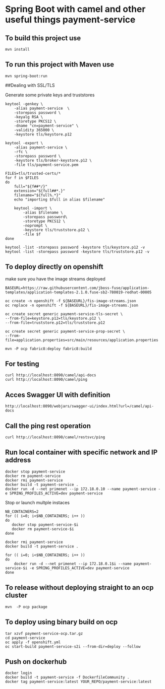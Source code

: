 # Spring Boot with camel and other useful things payment-service 


## To build this project use

```
mvn install
```

## To run this project with Maven use

```
mvn spring-boot:run
```

##Dealing with SSL/TLS

Generate some private keys and truststores

```
keytool -genkey \
    -alias payment-service  \
    -storepass password \
    -keyalg RSA \
    -storetype PKCS12 \
    -dname "cn=payment-service" \
    -validity 365000 \
    -keystore tls/keystore.p12

keytool -export \
    -alias payment-service \
    -rfc \
    -storepass password \
    -keystore tls/broker-keystore.p12 \
    -file tls/payment-service.pem

FILES=tls/trusted-certs/*
for f in $FILES
do
    full="${f##*/}"
    extension="${full##*.}"
    filename="${full%.*}"
    echo "importing $full in alias $filename"

    keytool -import \
        -alias $filename \
        -storepass password\
        -storetype PKCS12 \
        -noprompt \
        -keystore tls/truststore.p12 \
        -file $f
done

keytool -list -storepass password -keystore tls/keystore.p12 -v
keytool -list -storepass password -keystore tls/truststore.p12 -v
```


## To deploy directly on openshift

make sure you have the image streams deployed

```
BASEURL=https://raw.githubusercontent.com/jboss-fuse/application-templates/application-templates-2.1.0.fuse-sb2-780019-redhat-00005

oc create -n openshift -f ${BASEURL}/fis-image-streams.json
oc replace -n openshift -f ${BASEURL}/fis-image-streams.json
```

```
oc create secret generic payment-service-tls-secret \
--from-file=keystore.p12=tls/keystore.p12 \
--from-file=truststore.p12=tls/truststore.p12

oc create secret generic payment-service-prop-secret \
--from-file=application.properties=src/main/resources/application.properties

mvn -P ocp fabric8:deploy fabric8:build
```

## For testing

```
curl http://localhost:8090/camel/api-docs
curl http://localhost:8090/camel/ping
```


## Acces Swagger UI with definition

```
http://localhost:8090/webjars/swagger-ui/index.html?url=/camel/api-docs
```

## Call the ping rest operation
```
curl http://localhost:8090/camel/restsvc/ping
```

## Run local container with specific network and IP address


```
docker stop payment-service
docker rm payment-service
docker rmi payment-service
docker build -t payment-service .
docker run -d --net primenet --ip 172.18.0.10 --name payment-service -e SPRING_PROFILES_ACTIVE=dev payment-service
```

Stop or launch multple instaces

```
NB_CONTAINERS=2
for (( i=0; i<$NB_CONTAINERS; i++ ))
do
   docker stop payment-service-$i
   docker rm payment-service-$i
done

docker rmi payment-service
docker build -t payment-service .

for (( i=0; i<$NB_CONTAINERS; i++ ))
do
    docker run -d --net primenet --ip 172.18.0.1$i --name payment-service-$i -e SPRING_PROFILES_ACTIVE=dev payment-service
done
```

## To release without deploying straight to an ocp cluster

```
mvn  -P ocp package
```

## To deploy using binary build on ocp

```
tar xzvf payment-service-ocp.tar.gz
cd payment-service
oc apply -f openshift.yml
oc start-build payment-service-s2i --from-dir=deploy --follow
```

## Push on dockerhub

```
docker login
docker build -t payment-service -f DockerfileCommunity .
docker tag payment-service:latest YOUR_REPO/payment-service:latest
```